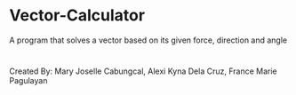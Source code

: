 # Vector-Calculator
A program that solves a vector based on its given force, direction and angle
#
Created By: Mary Joselle Cabungcal, Alexi Kyna Dela Cruz, France Marie Pagulayan
